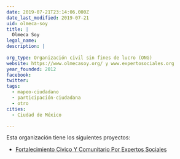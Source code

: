 ```yaml
---
date: 2019-07-21T23:14:06.000Z
date_last_modified: 2019-07-21
uid: olmeca-soy
title: |
  Olmeca Soy
legal_name: 
description: |
  
org_type: Organización civil sin fines de lucro (ONG)
website: https://www.olmecasoy.org/ y www.expertosociales.org
year_founded: 2012
facebook: 
twitter: 
tags:
  - mapeo-ciudadano
  - participación-ciudadana
  - otro
cities: 
  - Ciudad de México

---
```


Esta organización tiene los siguientes proyectos:

- [Fortalecimiento Civico Y Comunitario Por Expertos Sociales](/proyectos/fortalecimiento-civico-y-comunitario-por-expertos-sociales)
